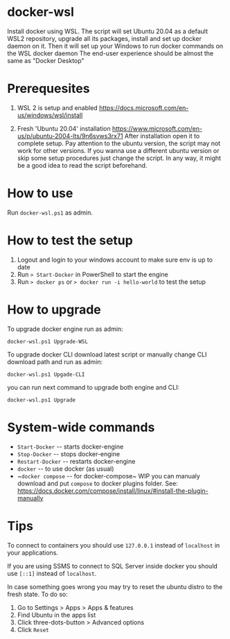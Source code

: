 # docker-wsl

Install docker using WSL. The script will set Ubuntu 20.04 as a default WSL2 repository,
upgrade all its packages, install and set up docker daemon on it.
Then it will set up your Windows to run docker commands on the WSL docker daemon
The end-user experience should be almost the same as "Docker Desktop" 

# Prerequesites

1.  WSL 2 is setup and enabled 
    https://docs.microsoft.com/en-us/windows/wsl/install

2.  Fresh 'Ubuntu 20.04' installation 
    https://www.microsoft.com/en-us/p/ubuntu-2004-lts/9n6svws3rx71
    After installation open it to complete setup.
    Pay attention to the ubuntu version, the script may not work for other versions.
    If you wanna use a different ubuntu version or skip some setup procedures 
    just change the script. In any way, it might be a good idea to read the
    script beforehand.

# How to use

Run `docker-wsl.ps1` as admin.

# How to test the setup

1.  Logout and login to your windows account to make sure env is up to date
2.  Run `> Start-Docker` in PowerShell to start the engine
3.  Run `> docker ps` or `> docker run -i hello-world` to test the setup

# How to upgrade

To upgrade docker engine run as admin:
```
docker-wsl.ps1 Upgrade-WSL
```

To upgrade docker CLI download latest script or manually change CLI download path and run as admin:
```
docker-wsl.ps1 Upgade-CLI
```

you can run next command to upgrade both engine and CLI:
```
docker-wsl.ps1 Upgrade
```

# System-wide commands

*	`Start-Docker`	-- starts docker-engine
*	`Stop-Docker`	-- stops docker-engine
*	`Restart-Docker`	-- restarts docker-engine
*	`docker`	-- to use docker (as usual)
*	~`docker compose`	-- for docker-compose~ WIP you can manualy download and put `compose` to docker plugins folder.
    See: https://docs.docker.com/compose/install/linux/#install-the-plugin-manually


# Tips

To connect to containers you should use `127.0.0.1` instead of `localhost` in 
your applications.

If you are using SSMS to connect to SQL Server inside docker you should use 
`[::1]` instead of `localhost`.

In case something goes wrong you may try to reset the ubuntu distro to the 
fresh state. To do so: 

1. Go to Settings > Apps > Apps & features
2. Find Ubuntu in the apps list
3. Click three-dots-button > Advanced options
4. Click `Reset`
